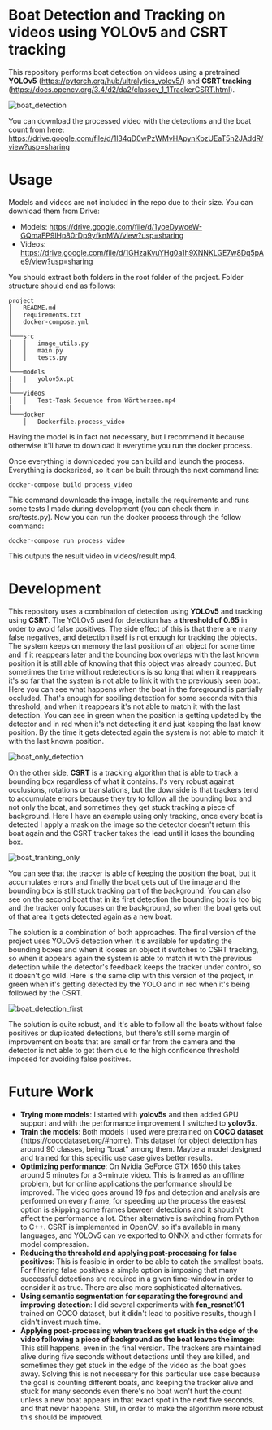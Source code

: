 # Boat Detection and Tracking on videos using YOLOv5 and CSRT tracking

This repository performs boat detection on videos using a pretrained **YOLOv5** (https://pytorch.org/hub/ultralytics_yolov5/) and **CSRT tracking** (https://docs.opencv.org/3.4/d2/da2/classcv_1_1TrackerCSRT.html).


![boat_detection](https://user-images.githubusercontent.com/26325749/156657844-a128e28d-38b5-484b-8384-c7d63fcfb314.gif)

You can download the processed video with the detections and the boat count from here: https://drive.google.com/file/d/1l34qD0wPzWMvHApynKbzUEaT5h2JAddR/view?usp=sharing

# Usage

Models and videos are not included in the repo due to their size. You can download them from Drive:
* Models: https://drive.google.com/file/d/1yoeDywoeW-GQmaFP9lHp80rDp9yfknMW/view?usp=sharing
* Videos: https://drive.google.com/file/d/1GHzaKvuYHg0a1h9XNNKLGE7w8Dq5pAe9/view?usp=sharing

You should extract both folders in the root folder of the project. Folder structure should end as follows:

```
project
│   README.md
│   requirements.txt
│   docker-compose.yml
│
└───src
│   │   image_utils.py
│   │   main.py
│   │   tests.py
│   
└───models
|   |   yolov5x.pt
│
└───videos
│   │   Test-Task Sequence from Wörthersee.mp4
|
└───docker
    │   Dockerfile.process_video

```

Having the model is in fact not necessary, but I recommend it because otherwise it'll have to download it everytime you run the docker process.

Once everything is downloaded you can build and launch the process. Everything is dockerized, so it can be built through the next command line:

    docker-compose build process_video
    
This command downloads the image, installs the requirements and runs some tests I made during development (you can check them in src/tests.py). Now you can run the docker process through the follow command:

    docker-compose run process_video
    
This outputs the result video in videos/result.mp4.

# Development

This repository uses a combination of detection using **YOLOv5** and tracking using **CSRT**. The YOLOv5 used for detection has a **threshold of 0.65** in order to avoid false positives. The side effect of this is that there are many false negatives, and detection itself is not enough for tracking the objects. The system keeps on memory the last position of an object for some time and if it reappears later and the bounding box overlaps with the last known position it is still able of knowing that this object was already counted. But sometimes the time without redetections is so long that when it reappears it's so far that the system is not able to link it with the previously seen boat. Here you can see what happens when the boat in the foreground is partially occluded. That's enough for spoiling detection for some seconds with this threshold, and when it reappears it's not able to match it with the last detection. You can see in green when the position is getting updated by the detector and in red when it's not detecting it and just keeping the last know position. By the time it gets detected again the system is not able to match it with the last known position.

![boat_only_detection](https://user-images.githubusercontent.com/26325749/156660010-199e1e45-221e-42cd-8b5f-aba34dabeba3.gif)

On the other side, **CSRT** is a tracking algorithm that is able to track a bounding box regardless of what it contains. I's very robust against occlusions, rotations or translations, but the downside is that trackers tend to accumulate errors because they try to follow all the bounding box and not only the boat, and sometimes they get stuck tracking a piece of background. Here I have an example using only tracking, once every boat is detected I apply a mask on the image so the detector doesn't return this boat again and the CSRT tracker takes the lead until it loses the bounding box.

![boat_tranking_only](https://user-images.githubusercontent.com/26325749/156663507-7daf0b81-92ff-4e61-8a31-3ddd1660bf9b.gif)


You can see that the tracker is able of keeping the position the boat, but it accumulates errors and finally the boat gets out of the image and the bounding box is still stuck tracking part of the background. You can also see on the second boat that in its first detection the bounding box is too big and the tracker only focuses on the background, so when the boat gets out of that area it gets detected again as a new boat.

The solution is a combination of both approaches. The final version of the project uses YOLOv5 detection when it's available for updating the bounding boxes and when it looses an object it switches to CSRT tracking, so when it appears again the system is able to match it with the previous detection while the detector's feedback keeps the tracker under control, so it doesn't go wild. Here is the same clip with this version of the project, in green when it's getting detected by the YOLO and in red when it's being followed by the CSRT.

![boat_detection_first](https://user-images.githubusercontent.com/26325749/156663011-bf2f0147-cc58-45da-8381-8e94535070fe.gif)

The solution is quite robust, and it's able to follow all the boats without false positives or duplicated detections, but there's still some margin of improvement on boats that are small or far from the camera and the detector is not able to get them due to the high confidence threshold imposed for avoiding false positives.

# Future Work

* **Trying more models**: I started with **yolov5s** and then added GPU support and with the performance improvement I switched to **yolov5x**.
* **Train the models**: Both models I used were pretrained on **COCO dataset** (https://cocodataset.org/#home). This dataset for object detection has around 90 classes, being "boat" among them. Maybe a model designed and trained for this specific use case gives better results.
* **Optimizing performance**: On Nvidia GeForce GTX 1650 this takes around 5 minutes for a 3-minute video. This is framed as an offline problem, but for online applications the performance should be improved. The video goes around 19 fps and detection and analysis are performed on every frame, for speeding up the process the easiest option is skipping some frames beween detections and it shoudn't affect the performance a lot. Other alternative is switching from Python to C++. CSRT is implemented in OpenCV, so it's available in many languages, and YOLOv5 can ve exported to ONNX and other formats for model compression.
* **Reducing the threshold and applying post-processing for false positives**: This is feasible in order to be able to catch the smallest boats. For filtering false positives a simple option is imposing that many successful detections are required in a given time-window in order to consider it as true. There are also more sophisticated alternatives.
* **Using semantic segmentation for separating the foreground and improving detection**: I did several experiments with **fcn_resnet101** trained on COCO dataset, but it didn't lead to positive results, though I didn't invest much time.
* **Applying post-processing when trackers get stuck in the edge of the video following a piece of background as the boat leaves the image**: This still happens, even in the final version. The trackers are maintained alive during five seconds without detections until they are killed, and sometimes they get stuck in the edge of the video as the boat goes away. Solving this is not necessary for this particular use case because the goal is counting different boats, and keeping the tracker alive and stuck for many seconds even there's no boat won't hurt the count unless a new boat appears in that exact spot in the next five seconds, and that never happens. Still, in order to make the algorithm more robust this should be improved.

